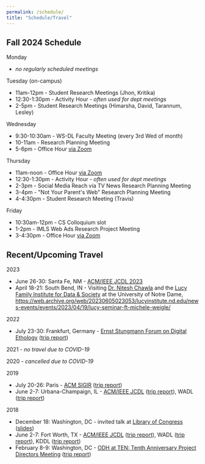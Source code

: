```yaml
---
permalink: /schedule/
title: "Schedule/Travel"
---
```


## Fall 2024 Schedule

Monday

* *no regularly scheduled meetings*

Tuesday (on-campus)

* 11am-12pm - Student Research Meetings (Jhon, Kritika)
* 12:30-1:30pm - Activity Hour - *often used for dept meetings*
* 2-5pm - Student Research Meetings (Himarsha, David, Tarannum, Lesley)

Wednesday

* 9:30-10:30am - WS-DL Faculty Meeting (every 3rd Wed of month)
* 10-11am - Research Planning Meeting
* 5-6pm - Office Hour [via Zoom](https://odu.zoom.us/j/97434505454?pwd=Whi0cFarVnDUOaS2x6hU9oQwxbbn1A.1)

Thursday

* 11am-noon - Office Hour [via Zoom](https://odu.zoom.us/j/93410331072?pwd=CuwnJdnRtTW9jm1ewJ4HtP0bwiwHaT.1)
* 12:30-1:30pm - Activity Hour - *often used for dept meetings*
* 2-3pm - Social Media Reach via TV News Research Planning Meeting
* 3-4pm - "Not Your Parent's Web" Research Planning Meeting
* 4-4:30pm - Student Research Meeting (Travis)

Friday

* 10:30am-12pm - CS Colloquium slot
* 1-2pm - IMLS Web Ads Research Project Meeting
* 3-4:30pm - Office Hour [via Zoom](https://odu.zoom.us/j/96553602915?pwd=QPvWPq523AbRUUG4xTYA1BNPxCvN2m.1)

## Recent/Upcoming Travel

2023

* June 26-30: Santa Fe, NM - [ACM/IEEE JCDL 2023](https://2023.jcdl.org/)
* April 18-21: South Bend, IN - Visiting [Dr. Nitesh Chawla](https://lucyinstitute.nd.edu/people/leadership-team/nitesh-chawla/) and the [Lucy Family Institute for Data & Society](https://lucyinstitute.nd.edu/) at the University of Notre Dame, <https://web.archive.org/web/20230605023053/lucyinstitute.nd.edu/news-events/events/2023/04/19/lucy-seminar-ft-michele-weigle/>

2022

* July 23-30: Frankfurt, Germany  - [Ernst Stungmann Forum on Digital Ethology](https://www.esforum.de/forums/ESF34_Digital_Ethology.html) ([trip report](https://ws-dl.blogspot.com/2022/08/2022-08-03-ernst-strungmann-forum-on.html))

2021 - *no travel due to COVID-19*

2020 - *cancelled due to COVID-19*

2019

* July 20-26: Paris - [ACM SIGIR](http://sigir.org/sigir2019/) ([trip report](https://ws-dl.blogspot.com/2019/07/2019-07-30-sigir-2019-in-paris-trip.html))
* June 2-7: Urbana-Champaign, IL - [ACM/IEEE JCDL](http://2019.jcdl.org) ([trip report](https://ws-dl.blogspot.com/2019/06/2019-06-05-joint-conference-on-digital.html)), WADL ([trip report](https://ws-dl.blogspot.com/2019/06/2019-06-20-web-archiving-and-digital.html))

2018

* December 18: Washington, DC - invited talk at [Library of Congress](https://www.loc.gov) ([slides](https://www.slideshare.net/mweigle/wsdls-work-towards-enabling-personal-use-of-web-archives-126145392))
* June 2-7: Fort Worth, TX - [ACM/IEEE JCDL](http://2018.jcdl.org) ([trip report](http://ws-dl.blogspot.com/2018/06/2018-06-08-joint-conference-on-digital_8.html)), WADL ([trip report](http://ws-dl.blogspot.com/2018/06/2018-06-11-web-archive-and-digital.html)), KDDL ([trip report](http://ws-dl.blogspot.com/2018/06/2018-06-11-knowledge-discovery-from.html))
* February 8-9: Washington, DC - [ODH at TEN: Tenth Anniversary Project Directors Meeting](https://www.neh.gov/divisions/odh/grant-news/odh-ten-our-tenth-anniversary-project-directors-meeting) ([trip report](http://ws-dl.blogspot.com/2018/03/2018-03-12-neh-odh-project-directors.html))
